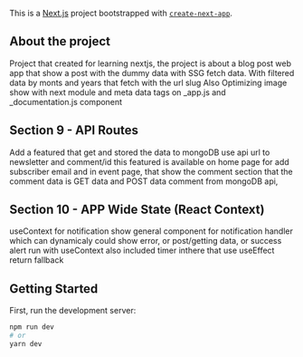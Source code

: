 This is a [Next.js](https://nextjs.org/) project bootstrapped with [`create-next-app`](https://github.com/vercel/next.js/tree/canary/packages/create-next-app).

## About the project

Project that created for learning nextjs, the project is about a blog post web app
that show a post with the dummy data with SSG fetch data.
With filtered data by monts and years that fetch with the url slug
Also Optimizing image show with next module and meta data tags on \_app.js and \_documentation.js component

## Section 9 - API Routes

Add a featured that get and stored the data to mongoDB
use api url to newsletter and comment/id
this featured is available on home page for add subscriber email
and in event page, that show the comment section that the comment
data is GET data and POST data comment from mongoDB api,

## Section 10 - APP Wide State (React Context)

useContext for notification
show general component for notification handler
which can dynamicaly could show error, or post/getting data, or success alert
run with useContext
also included timer inthere that use useEffect return fallback

## Getting Started

First, run the development server:

```bash
npm run dev
# or
yarn dev
```
